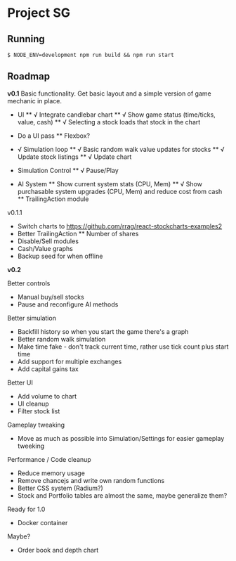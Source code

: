 # Project SG


## Running
```
$ NODE_ENV=development npm run build && npm run start
```


## Roadmap

**v0.1**
Basic functionality. Get basic layout and a simple version of game mechanic in place.

* UI
** √ Integrate candlebar chart
** √ Show game status (time/ticks, value, cash)
** √ Selecting a stock loads that stock in the chart
* Do a UI pass
** Flexbox?

* √ Simulation loop
** √ Basic random walk value updates for stocks
** √ Update stock listings
** √ Update chart

* Simulation Control
** √ Pause/Play

* AI System
** Show current system stats (CPU, Mem)
** √ Show purchasable system upgrades (CPU, Mem) and reduce cost from cash
** TrailingAction module

v0.1.1
* Switch charts to https://github.com/rrag/react-stockcharts-examples2
* Better TrailingAction
** Number of shares
* Disable/Sell modules
* Cash/Value graphs
* Backup seed for when offline

**v0.2**


Better controls
* Manual buy/sell stocks
* Pause and reconfigure AI methods

Better simulation
* Backfill history so when you start the game there's a graph
* Better random walk simulation
* Make time fake - don't track current time, rather use tick count plus start time
* Add support for multiple exchanges
* Add capital gains tax

Better UI
* Add volume to chart
* UI cleanup
* Filter stock list

Gameplay tweaking
* Move as much as possible into Simulation/Settings for easier gameplay tweeking

Performance / Code cleanup
* Reduce memory usage
* Remove chancejs and write own random functions
* Better CSS system (Radium?)
* Stock and Portfolio tables are almost the same, maybe generalize them?

Ready for 1.0
* Docker container

Maybe?
* Order book and depth chart